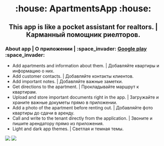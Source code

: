 <h1 align="center">:house: ApartmentsApp :house:</h1>
<h2 align="center">This app is like a pocket assistant for realtors. | Карманный помощник риелторов.</h2>
<h3>About app | О приложении | :space_invader: <a href="https://play.google.com/store/apps/details?id=com.r3xcl.myapart&gl=UA">Google play</a> :space_invader: </h3> 
<ul> 
  <li>Add apartments and information about them. | Добавляйте квартиры и информацию о них.</li> 
  <li>Add customer contacts. | Добавляйте контакты клиентов.</li> 
  <li>Add important notes. | Добавляйте важные заметки.</li> 
  <li>Get directions to the apartment. | Прокладывайте маршрут к квартирам.</li> 
  <li>Upload and store important documents right in the app. | Загружайте и храните важные докуметы прямо в приложении.</li> 
  <li>Add a photo of the apartment before renting out. | Добавляйте фото квартиры до сдачи в аренду.</li> 
  <li>Call and write to the tenant directly from the application. | Звоните и пишите арендатору прямо из приложения.</li> 
  <li>Light and dark app themes. | Светлая и темная темы.</li> 
</ul>



![](https://github.com/r3xcl/ApartmentsApp/blob/master/imggoogleplay/3screens.png?raw=true)
![](https://github.com/r3xcl/ApartmentsApp/blob/master/imggoogleplay/3screens2.png?raw=true)


